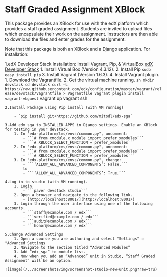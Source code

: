 Staff Graded Assignment XBlock
==============================

This package provides an XBlock for use with the edX platform which provides a staff graded assignment. Students are invited to upload files which encapsulate their work on the assignment. Instructors are then able to download the files and enter grades for the assignment.

Note that this package is both an XBlock and a Django application. For installation:

1.edX Developer Stack Installation: Install Vagrant, Pip, & VirtualBox [edX Developer Stack](https://github.com/edx/configuration/wiki/edX-Developer-Stack)
	1. Install Virtual Box (Version 4.3.12).
	2. Install Pip `sudo easy_install pip`
	3. Install Vagrant (Version 1.6.3).
	4. Install Vagrant plugin.
		1. Download the Vagrantfile.
		2. Get the virtual machine running.
	```sh
mkdir devstack
cd devstack
curl –L https://raw.githubusercontent.com/edx/configuration/master/vagrant/release/devstack/Vagrantfile > Vagrantfile
vagrant plugin install vagrant-vbguest```
vagrant up
vagrant ssh
```
2.Install Package using Pip install (with VM running)

	- `pip install git+https://github.com/mitodl/edx-sga`

3.Add edx_sga to INSTALLED_APPS in Django settings. Enable an XBlock for testing in your devstack.
 	1. In "edx-platform/lms/envs/common.py", uncomment:
 		- ```# from xmodule.x_module import prefer_xmodules```
 		- ```# XBLOCK_SELECT_FUNCTION = prefer_xmodules```
 	2. In "edx-platform/cms/envs/common.py", uncomment:
 		- ```# from xmodule.x_module import prefer_xmodules```
 		- ```# XBLOCK_SELECT_FUNCTION = prefer_xmodules```
 	3. In "edx-platform/cms/envs/common.py", change:
 		- ```‘ALLOW_ALL_ADVANCED_COMPONENTS’: False,```
 		to
 		- ```‘ALLOW_ALL_ADVANCED_COMPONENTS’: True,```

4.Log in to studio (with VM running).
	1. Login
		- ```paver devstack studio```
	2. Open a browser and navigate to the following link.
		- [http://localhost:8001/](http://localhost:8001/)
	3. Login through the user interface using one of the following accounts.
		- ```staff@example.com / edx```
		- ```verified@example.com / edx```
		- ```audit@example.com / edx```
		- ```honor@example.com / edx```

5.Change Advanced Settings
	1. Open a course you are authoring and select "Settings" ⇒ "Advanced Settings
	2. Navigate to the section titled “Advanced Modules”
	3. Add “edx_sga” to module list.
	4. Now when you add an “Advanced” unit in Studio, “Staff Graded Assignment” will be an option.

![image](/../screenshots/img/screenshot-studio-new-unit.png?raw=tru)
